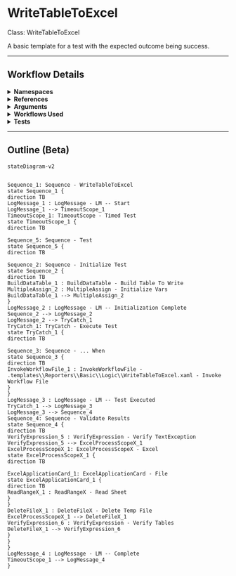 # WriteTableToExcel
Class: WriteTableToExcel

A basic template for a test with the expected outcome being success.

<hr />

## Workflow Details
<details>
    <summary>
    <b>Namespaces</b>
    </summary>
    
- System
- System.Activities
- System.Activities.Runtime.Collections
- System.Activities.Statements
- System.Collections
- System.Collections.Generic
- System.Collections.ObjectModel
- System.ComponentModel
- System.Data
- System.IO
- System.Linq
- System.Reflection
- System.Runtime.Serialization
- System.Xml.Serialization
- UiPath.Core.Activities
- UiPath.Excel
- UiPath.Excel.Activities.Business
- UiPath.Excel.Model
- UiPath.Shared.Activities
- UiPath.Testing.Activities


</details>
<details>
    <summary>
    <b>References</b>
    </summary>

- Microsoft.CSharp
- Microsoft.VisualBasic
- mscorlib
- NPOI
- PresentationCore
- PresentationFramework
- System
- System.Activities
- System.ComponentModel
- System.ComponentModel.TypeConverter
- System.Configuration.ConfigurationManager
- System.Console
- System.Core
- System.Data
- System.Drawing
- System.Linq
- System.Linq.Expressions
- System.Memory
- System.Memory.Data
- System.ObjectModel
- System.Private.CoreLib
- System.Private.DataContractSerialization
- System.Private.ServiceModel
- System.Private.Uri
- System.Reflection.DispatchProxy
- System.Reflection.Metadata
- System.Reflection.TypeExtensions
- System.Runtime.Serialization
- System.Runtime.Serialization.Formatters
- System.Runtime.Serialization.Primitives
- System.Security.Permissions
- System.ServiceModel
- System.ServiceModel.Activities
- System.Xaml
- System.Xml
- System.Xml.Linq
- UiPath.Excel
- UiPath.Excel.Activities
- UiPath.Mail.Activities
- UiPath.Studio.Constants
- UiPath.System.Activities
- UiPath.Testing.Activities
- UiPath.Workflow
- WindowsBase
- System.ComponentModel.EventBasedAsync
- Microsoft.Win32.Primitives
- System.ComponentModel.Primitives
- System.Private.Xml
- UiPath.System.Activities.Design
- UiPath.System.Activities.ViewModels
- System.Data.SqlClient
- System.Data.Common
- System.IO.FileSystem.Watcher
- System.IO.Packaging
- System.IO.FileSystem.AccessControl
- System.IO.FileSystem.DriveInfo
- UiPath.Excel.Activities.Design


</details>
<details>
    <summary>
    <b>Arguments</b>
    </summary>

| Name | Direction | Type | Description |
|  --- | --- | --- | ---  |

    
</details>
<details>
    <summary>
    <b>Workflows Used</b>
    </summary>

- C:\Users\eyash\Documents\UiPath\LazyFramework\.templates\Reporters\Basic\Logic\WriteTableToExcel.xaml

    
</details>
<details>
    <summary>
    <b>Tests</b>
    </summary>



    
</details>

<hr />

## Outline (Beta)

```mermaid
stateDiagram-v2


Sequence_1: Sequence - WriteTableToExcel
state Sequence_1 {
direction TB
LogMessage_1 : LogMessage - LM -- Start
LogMessage_1 --> TimeoutScope_1
TimeoutScope_1: TimeoutScope - Timed Test
state TimeoutScope_1 {
direction TB

Sequence_5: Sequence - Test
state Sequence_5 {
direction TB

Sequence_2: Sequence - Initialize Test
state Sequence_2 {
direction TB
BuildDataTable_1 : BuildDataTable - Build Table To Write
MultipleAssign_2 : MultipleAssign - Initialize Vars
BuildDataTable_1 --> MultipleAssign_2
}
LogMessage_2 : LogMessage - LM -- Initialization Complete
Sequence_2 --> LogMessage_2
LogMessage_2 --> TryCatch_1
TryCatch_1: TryCatch - Execute Test
state TryCatch_1 {
direction TB

Sequence_3: Sequence - ... When
state Sequence_3 {
direction TB
InvokeWorkflowFile_1 : InvokeWorkflowFile - .templates\\Reporters\\Basic\\Logic\\WriteTableToExcel.xaml - Invoke Workflow File
}
}
LogMessage_3 : LogMessage - LM -- Test Executed
TryCatch_1 --> LogMessage_3
LogMessage_3 --> Sequence_4
Sequence_4: Sequence - Validate Results
state Sequence_4 {
direction TB
VerifyExpression_5 : VerifyExpression - Verify TextException
VerifyExpression_5 --> ExcelProcessScopeX_1
ExcelProcessScopeX_1: ExcelProcessScopeX - Excel
state ExcelProcessScopeX_1 {
direction TB

ExcelApplicationCard_1: ExcelApplicationCard - File
state ExcelApplicationCard_1 {
direction TB
ReadRangeX_1 : ReadRangeX - Read Sheet
}
}
DeleteFileX_1 : DeleteFileX - Delete Temp File
ExcelProcessScopeX_1 --> DeleteFileX_1
VerifyExpression_6 : VerifyExpression - Verify Tables
DeleteFileX_1 --> VerifyExpression_6
}
}
}
LogMessage_4 : LogMessage - LM -- Complete
TimeoutScope_1 --> LogMessage_4
}
```